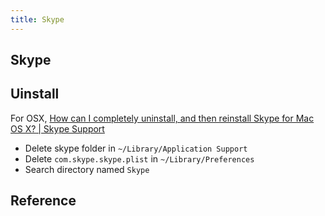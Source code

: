 ```yaml
---
title: Skype
---
```


## Skype


## Uinstall

For OSX,
[How can I completely uninstall, and then reinstall Skype for Mac OS X? | Skype Support](https://support.skype.com/en/faq/FA12073/how-can-i-completely-uninstall-and-then-reinstall-skype-for-mac-os-x)

* Delete skype folder in `~/Library/Application Support`
* Delete `com.skype.skype.plist` in `~/Library/Preferences`
* Search directory named `Skype`

## Reference
